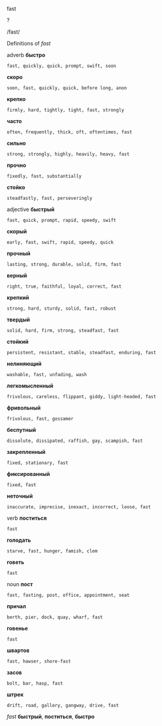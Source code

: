 fast

?

/fast/

Definitions of _fast_

adverb
**быстро**

    fast, quickly, quick, prompt, swift, soon
**скоро**

    soon, fast, quickly, quick, before long, anon
**крепко**

    firmly, hard, tightly, tight, fast, strongly
**часто**

    often, frequently, thick, oft, oftentimes, fast
**сильно**

    strong, strongly, highly, heavily, heavy, fast
**прочно**

    fixedly, fast, substantially
**стойко**

    steadfastly, fast, perseveringly

adjective
**быстрый**

    fast, quick, prompt, rapid, speedy, swift
**скорый**

    early, fast, swift, rapid, speedy, quick
**прочный**

    lasting, strong, durable, solid, firm, fast
**верный**

    right, true, faithful, loyal, correct, fast
**крепкий**

    strong, hard, sturdy, solid, fast, robust
**твердый**

    solid, hard, firm, strong, steadfast, fast
**стойкий**

    persistent, resistant, stable, steadfast, enduring, fast
**нелиняющий**

    washable, fast, unfading, wash
**легкомысленный**

    frivolous, careless, flippant, giddy, light-headed, fast
**фривольный**

    frivolous, fast, gossamer
**беспутный**

    dissolute, dissipated, raffish, gay, scampish, fast
**закрепленный**

    fixed, stationary, fast
**фиксированный**

    fixed, fast
**неточный**

    inaccurate, imprecise, inexact, incorrect, loose, fast

verb
**поститься**

    fast
**голодать**

    starve, fast, hunger, famish, clem
**говеть**

    fast

noun
**пост**

    fast, fasting, post, office, appointment, seat
**причал**

    berth, pier, dock, quay, wharf, fast
**говенье**

    fast
**швартов**

    fast, hawser, shore-fast
**засов**

    bolt, bar, hasp, fast
**штрек**

    drift, road, gallery, gangway, drive, fast

_fast_
**быстрый**, **поститься**, **быстро**